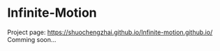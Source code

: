 # Infinite-Motion
Project page:  https://shuochengzhai.github.io/Infinite-motion.github.io/  Comming soon...
